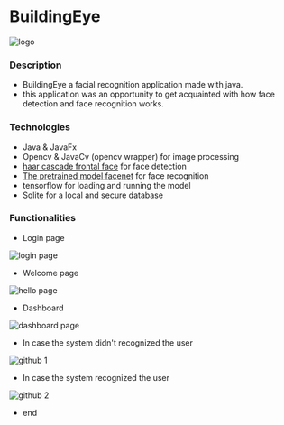 ﻿# BuildingEye
![logo](https://github.com/user-attachments/assets/decd5f68-28b4-40c9-8841-1822ddb72795)
### Description
- BuildingEye a facial recognition application made with java.
- this application was an opportunity to get acquainted with how face detection and face recognition works.
### Technologies
- Java & JavaFx
- Opencv & JavaCv (opencv wrapper) for image processing
- [haar cascade frontal face](https://github.com/opencv/opencv/blob/master/data/haarcascades/haarcascade_frontalface_default.xml) for face detection
- [The pretrained model facenet](https://github.com/davidsandberg/facenet) for face recognition
- tensorflow for loading and running the model
- Sqlite for a local and secure database

### Functionalities
- Login page

![login page](https://github.com/user-attachments/assets/ae80df59-b223-4cd6-aa27-960e07d37b1f)

- Welcome page

![hello page](https://github.com/user-attachments/assets/4375bdb5-5b06-4bff-a328-92ab941cf6bc)

- Dashboard

![dashboard page](https://github.com/user-attachments/assets/666f2bad-cfbf-48c0-b31d-8941d0375552)

- In case the system didn't recognized the user

![github 1](https://github.com/user-attachments/assets/ce6a6242-9bc1-4f95-8616-22787c57d3ed)

- In case the system recognized the user

![github 2](https://github.com/user-attachments/assets/5311745c-e644-4cc1-82c1-c2f7ab5f6fa3)

- end
